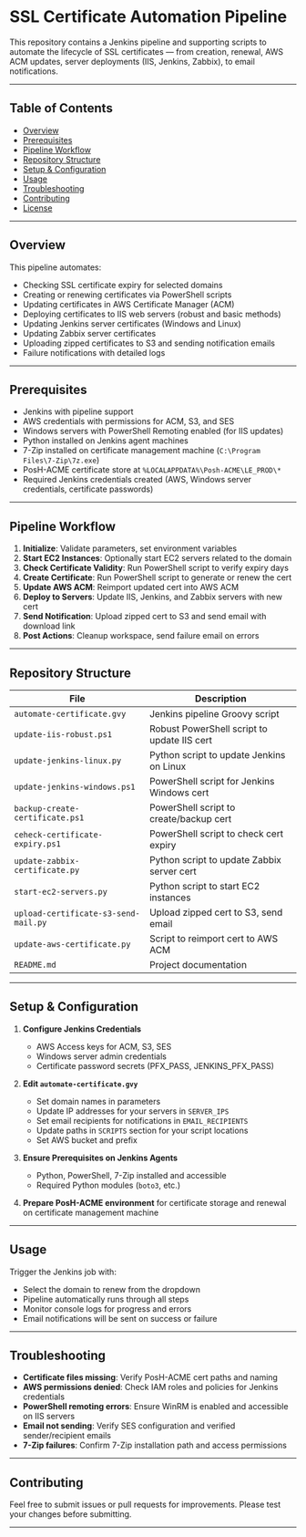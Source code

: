 # SSL Certificate Automation Pipeline

This repository contains a Jenkins pipeline and supporting scripts to automate the lifecycle of SSL certificates — from creation, renewal, AWS ACM updates, server deployments (IIS, Jenkins, Zabbix), to email notifications.

---

## Table of Contents

- [Overview](#overview)  
- [Prerequisites](#prerequisites)  
- [Pipeline Workflow](#pipeline-workflow)  
- [Repository Structure](#repository-structure)  
- [Setup & Configuration](#setup--configuration)  
- [Usage](#usage)  
- [Troubleshooting](#troubleshooting)  
- [Contributing](#contributing)  
- [License](#license)

---

## Overview

This pipeline automates:

- Checking SSL certificate expiry for selected domains  
- Creating or renewing certificates via PowerShell scripts  
- Updating certificates in AWS Certificate Manager (ACM)  
- Deploying certificates to IIS web servers (robust and basic methods)  
- Updating Jenkins server certificates (Windows and Linux)  
- Updating Zabbix server certificates  
- Uploading zipped certificates to S3 and sending notification emails  
- Failure notifications with detailed logs  

---

## Prerequisites

- Jenkins with pipeline support  
- AWS credentials with permissions for ACM, S3, and SES  
- Windows servers with PowerShell Remoting enabled (for IIS updates)  
- Python installed on Jenkins agent machines  
- 7-Zip installed on certificate management machine (`C:\Program Files\7-Zip\7z.exe`)  
- PosH-ACME certificate store at `%LOCALAPPDATA%\Posh-ACME\LE_PROD\*`  
- Required Jenkins credentials created (AWS, Windows server credentials, certificate passwords)  

---

## Pipeline Workflow

1. **Initialize**: Validate parameters, set environment variables  
2. **Start EC2 Instances**: Optionally start EC2 servers related to the domain  
3. **Check Certificate Validity**: Run PowerShell script to verify expiry days  
4. **Create Certificate**: Run PowerShell script to generate or renew the cert  
5. **Update AWS ACM**: Reimport updated cert into AWS ACM  
6. **Deploy to Servers**: Update IIS, Jenkins, and Zabbix servers with new cert  
7. **Send Notification**: Upload zipped cert to S3 and send email with download link  
8. **Post Actions**: Cleanup workspace, send failure email on errors  

---

## Repository Structure

| File                          | Description                                |
|-------------------------------|--------------------------------------------|
| `automate-certificate.gvy`    | Jenkins pipeline Groovy script              |
| `update-iis-robust.ps1`       | Robust PowerShell script to update IIS cert |
| `update-jenkins-linux.py`     | Python script to update Jenkins on Linux    |
| `update-jenkins-windows.ps1`  | PowerShell script for Jenkins Windows cert  |
| `backup-create-certificate.ps1` | PowerShell script to create/backup cert    |
| `ceheck-certificate-expiry.ps1` | PowerShell script to check cert expiry     |
| `update-zabbix-certificate.py`| Python script to update Zabbix server cert  |
| `start-ec2-servers.py`        | Python script to start EC2 instances        |
| `upload-certificate-s3-send-mail.py` | Upload zipped cert to S3, send email    |
| `update-aws-certificate.py`   | Script to reimport cert to AWS ACM           |
| `README.md`                   | Project documentation                        |

---

## Setup & Configuration

1. **Configure Jenkins Credentials**  
   - AWS Access keys for ACM, S3, SES  
   - Windows server admin credentials  
   - Certificate password secrets (PFX_PASS, JENKINS_PFX_PASS)  

2. **Edit `automate-certificate.gvy`**  
   - Set domain names in parameters  
   - Update IP addresses for your servers in `SERVER_IPS`  
   - Set email recipients for notifications in `EMAIL_RECIPIENTS`  
   - Update paths in `SCRIPTS` section for your script locations  
   - Set AWS bucket and prefix  

3. **Ensure Prerequisites on Jenkins Agents**  
   - Python, PowerShell, 7-Zip installed and accessible  
   - Required Python modules (`boto3`, etc.)  

4. **Prepare PosH-ACME environment** for certificate storage and renewal on certificate management machine  

---

## Usage

Trigger the Jenkins job with:

- Select the domain to renew from the dropdown  
- Pipeline automatically runs through all steps  
- Monitor console logs for progress and errors  
- Email notifications will be sent on success or failure  

---

## Troubleshooting

- **Certificate files missing**: Verify PosH-ACME cert paths and naming  
- **AWS permissions denied**: Check IAM roles and policies for Jenkins credentials  
- **PowerShell remoting errors**: Ensure WinRM is enabled and accessible on IIS servers  
- **Email not sending**: Verify SES configuration and verified sender/recipient emails  
- **7-Zip failures**: Confirm 7-Zip installation path and access permissions  

---

## Contributing

Feel free to submit issues or pull requests for improvements. Please test your changes before submitting.

---
